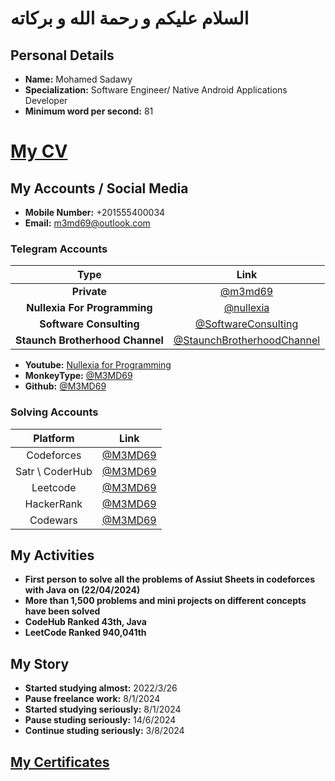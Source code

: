 # السلام عليكم و رحمة الله و بركاته

## Personal Details

- **Name:** Mohamed Sadawy
- **Specialization:** Software Engineer/ Native Android Applications Developer
- **Minimum word per second:** 81

# [My CV](https://www.canva.com/design/DAGSFiuOHw8/INRD6Yo5F9EO7EJw8hJO-w/edit?utm_content=DAGSFiuOHw8&utm_campaign=designshare&utm_medium=link2&utm_source=sharebutton)

## My Accounts / Social Media

- **Mobile Number:** +201555400034
- **Email:** m3md69@outlook.com

### **Telegram Accounts**

|              Type               |                                 Link                                 |
|:-------------------------------:|:--------------------------------------------------------------------:|
|           **Private**           |                    [@m3md69](https://t.me/m3md69)                    |
|  **Nullexia For Programming**   |                  [@nullexia](https://t.me/nullexia)                  |
|     **Software Consulting**     |        [@SoftwareConsulting](https://t.me/SoftwareConsulting)        |
| **Staunch Brotherhood Channel** | [@StaunchBrotherhoodChannel](https://t.me/StaunchBrotherhoodChannel) |

- **Youtube:** [Nullexia for Programming](https://www.youtube.com/@NULLEXIA)
- **MonkeyType:** [@M3MD69](https://monkeytype.com/profile/m3md69)
- **Github:** [@M3MD69](https://github.com/M3MD69)

### **Solving Accounts**

|    Platform     |                             Link                             |
|:---------------:|:------------------------------------------------------------:|
|   Codeforces    |       [@M3MD69](https://codeforces.com/profile/M3MD69)       |
| Satr \ CoderHub | [@M3MD69](https://profile.satr.codes/m3md69/public/overview) |
|    Leetcode     |           [@M3MD69](https://leetcode.com/u/M3MD69)           |
|   HackerRank    |     [@M3MD69](https://www.hackerrank.com/profile/m3md69)     |
|    Codewars     |       [@M3MD69](https://www.codewars.com/users/M3MD69)       |

## My Activities

- **First person to solve all the problems of Assiut Sheets in codeforces with Java on (22/04/2024)**
- **More than 1,500 problems and mini projects on different concepts have been solved**
- **CodeHub Ranked 43th, Java**
- **LeetCode Ranked 940,041th**

## My Story

- **Started studying almost:** 2022/3/26
- **Pause freelance work:** 8/1/2024
- **Started studying seriously:** 8/1/2024
- **Pause studing seriously:** 14/6/2024
- **Continue studing seriously:** 3/8/2024

## [My Certificates](https://drive.google.com/drive/folders/1dNXhzvtV1O9bAyZEn0-3BqU2pmMWixow?usp=sharing)
